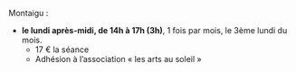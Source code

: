 
Montaigu :

* __le lundi après-midi, de 14h à 17h (3h)__, 1 fois par mois, le 3ème lundi du mois.
	- 17 € la séance
	- Adhésion à l’association « les arts au soleil »
